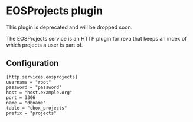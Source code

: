 # EOSProjects plugin

This plugin is deprecated and will be dropped soon.

The EOSProjects service is an HTTP plugin for reva that keeps an index of which projects a user is part of.

## Configuration

```
[http.services.eosprojects]
username = "root"
password = "password"
host = "host.example.org"
port = 3306
name = "dbname"
table = "cbox_projects"
prefix = "projects"
```
